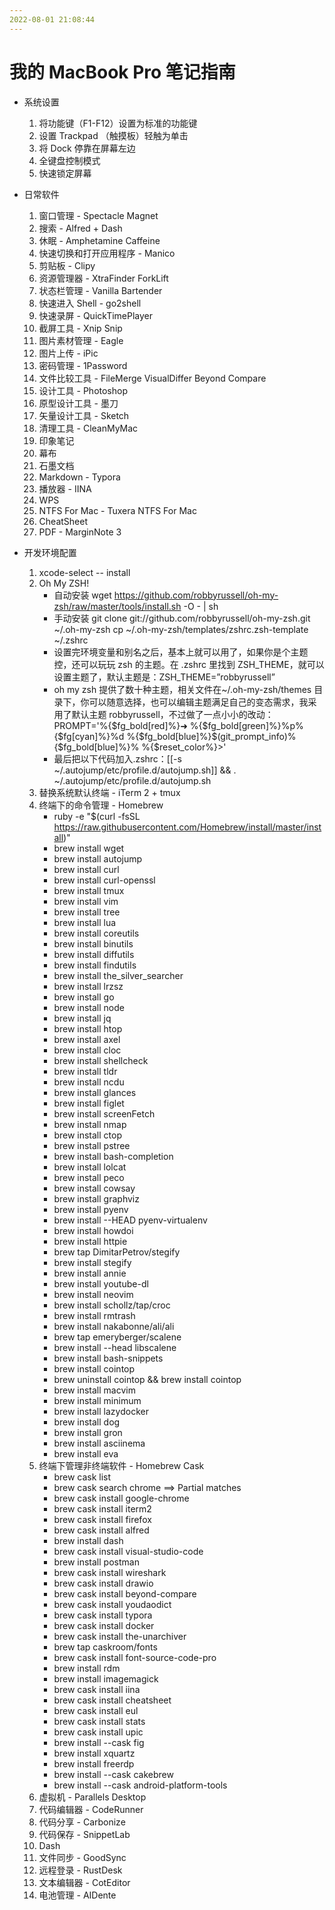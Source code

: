 ```yaml
---
2022-08-01 21:08:44
---
```


# 我的 MacBook Pro 笔记指南

-   系统设置
    1. 将功能键（F1-F12）设置为标准的功能键
    2. 设置 Trackpad （触摸板）轻触为单击
    3. 将 Dock 停靠在屏幕左边
    4. 全键盘控制模式
    5. 快速锁定屏幕
-   日常软件

    1. 窗口管理 - Spectacle Magnet
    2. 搜索 - Alfred + Dash
    3. 休眠 - Amphetamine Caffeine
    4. 快速切换和打开应用程序 - Manico
    5. 剪贴板 - Clipy
    6. 资源管理器 - XtraFinder ForkLift
    7. 状态栏管理 - Vanilla Bartender
    8. 快速进入 Shell - go2shell
    9. 快速录屏 - QuickTimePlayer
    10. 截屏工具 - Xnip Snip
    11. 图片素材管理 - Eagle
    12. 图片上传 - iPic
    13. 密码管理 - 1Password
    14. 文件比较工具 - FileMerge VisualDiffer Beyond Compare
    15. 设计工具 - Photoshop
    16. 原型设计工具 - 墨刀
    17. 矢量设计工具 - Sketch
    18. 清理工具 - CleanMyMac
    19. 印象笔记
    20. 幕布
    21. 石墨文档
    22. Markdown - Typora
    23. 播放器 - IINA
    24. WPS
    25. NTFS For Mac - Tuxera NTFS For Mac
    26. CheatSheet
    27. PDF - MarginNote 3

-   开发环境配置
    1. xcode-select -- install
    2. Oh My ZSH!
        - 自动安装 wget https://github.com/robbyrussell/oh-my-zsh/raw/master/tools/install.sh -O - | sh
        - 手动安装 git clone git://github.com/robbyrussell/oh-my-zsh.git ~/.oh-my-zsh cp ~/.oh-my-zsh/templates/zshrc.zsh-template ~/.zshrc
        - 设置完环境变量和别名之后，基本上就可以用了，如果你是个主题控，还可以玩玩 zsh 的主题。在 .zshrc 里找到 ZSH_THEME，就可以设置主题了，默认主题是：ZSH_THEME=”robbyrussell”
        - oh my zsh 提供了数十种主题，相关文件在~/.oh-my-zsh/themes 目录下，你可以随意选择，也可以编辑主题满足自己的变态需求，我采用了默认主题 robbyrussell，不过做了一点小小的改动：PROMPT='%{$fg_bold[red]%}➜ %{$fg_bold[green]%}%p%{$fg[cyan]%}%d %{$fg_bold[blue]%}$(git_prompt_info)%{$fg_bold[blue]%}% %{$reset_color%}>'
        - 最后把以下代码加入.zshrc：[[-s ~/.autojump/etc/profile.d/autojump.sh]] && . ~/.autojump/etc/profile.d/autojump.sh
    3. 替换系统默认终端 - iTerm 2 + tmux
    4. 终端下的命令管理 - Homebrew
        - ruby -e "$(curl -fsSL https://raw.githubusercontent.com/Homebrew/install/master/install)"
        - brew install wget
        - brew install autojump
        - brew install curl
        - brew install curl-openssl
        - brew install tmux
        - brew install vim
        - brew install tree
        - brew install lua
        - brew install coreutils
        - brew install binutils
        - brew install diffutils
        - brew install findutils
        - brew install the_silver_searcher
        - brew install lrzsz
        - brew install go
        - brew install node
        - brew install jq
        - brew install htop
        - brew install axel
        - brew install cloc
        - brew install shellcheck
        - brew install tldr
        - brew install ncdu
        - brew install glances
        - brew install figlet
        - brew install screenFetch
        - brew install nmap
        - brew install ctop
        - brew install pstree
        - brew install bash-completion
        - brew install lolcat
        - brew install peco
        - brew install cowsay
        - brew install graphviz
        - brew install pyenv
        - brew install --HEAD pyenv-virtualenv
        - brew install howdoi
        - brew install httpie
        - brew tap DimitarPetrov/stegify
        - brew install stegify
        - brew install annie
        - brew install youtube-dl
        - brew install neovim
        - brew install schollz/tap/croc
        - brew install rmtrash
        - brew install nakabonne/ali/ali
        - brew tap emeryberger/scalene
        - brew install --head libscalene
        - brew install bash-snippets
        - brew install cointop
        - brew uninstall cointop && brew install cointop
        - brew install macvim
        - brew install minimum
        - brew install lazydocker
        - brew install dog
        - brew install gron
        - brew install asciinema
        - brew install eva
    5. 终端下管理非终端软件 - Homebrew Cask
        - brew cask list
        - brew cask search chrome ==> Partial matches
        - brew cask install google-chrome
        - brew cask install iterm2
        - brew cask install firefox
        - brew cask install alfred
        - brew install dash
        - brew cask install visual-studio-code
        - brew install postman
        - brew cask install wireshark
        - brew cask install drawio
        - brew cask install beyond-compare
        - brew cask install youdaodict
        - brew cask install typora
        - brew cask install docker
        - brew cask install the-unarchiver
        - brew tap caskroom/fonts
        - brew cask install font-source-code-pro
        - brew install rdm
        - brew install imagemagick
        - brew cask install iina
        - brew cask install cheatsheet
        - brew cask install eul
        - brew cask install stats
        - brew cask install upic
        - brew install --cask fig
        - brew install xquartz
        - brew install freerdp
        - brew install --cask cakebrew
        - brew install --cask android-platform-tools
    6. 虚拟机 - Parallels Desktop
    7. 代码编辑器 - CodeRunner
    8. 代码分享 - Carbonize
    9. 代码保存 - SnippetLab
    10. Dash
    11. 文件同步 - GoodSync
    12. 远程登录 - RustDesk
    13. 文本编辑器 - CotEditor
    14. 电池管理 - AIDente
